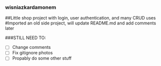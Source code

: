 ### wisniazkardamonem
##Little shop project with login, user authentication, and many CRUD uses
#Imported an old side project, will update README.md and add comments later



###STILL NEED TO:
- [ ] Change comments
- [ ] Fix gitignore photos
- [ ] Propably do some other stuff

